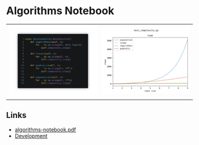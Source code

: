 # Algorithms Notebook

<p align="center">
  <table>
    <tr>
      <td>
        <a href="src/uncategorized/test_complexity.py">
          <img src="docs/images/test_complexity.py.png" />
        </a>
      </td>
      <td>
        <img src="src/uncategorized/test_complexity.png"/>
      </td>
    </tr>
  </table>
</p>

## Links

- [algorithms-notebook.pdf](book/output/algorithms-notebook.pdf)
- [Development](docs/development.md)
